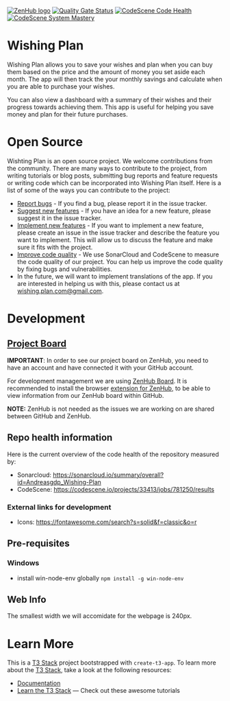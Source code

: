 <a href="https://app.zenhub.com/workspaces/mealtime-63451d87af35b0d2cfc42e0c/board"><img src="https://dxssrr2j0sq4w.cloudfront.net/3.2.0/img/external/zenhub-badge.png" alt="ZenHub logo"></a>
[![Quality Gate Status](https://sonarcloud.io/api/project_badges/measure?project=Andreasgdp_Wishing-Plan&metric=alert_status)](https://sonarcloud.io/summary/new_code?id=Andreasgdp_Wishing-Plan)
[![CodeScene Code Health](https://codescene.io/projects/33413/status-badges/code-health)](https://codescene.io/projects/33413)
[![CodeScene System Mastery](https://codescene.io/projects/33413/status-badges/system-mastery)](https://codescene.io/projects/33413)

# Wishing Plan

Wishing Plan allows you to save your wishes and plan when you can buy them based on the price and the amount of money you set aside each month. The app will then track the your monthly savings and calculate when you are able to purchase your wishes.

You can also view a dashboard with a summary of their wishes and their progress towards achieving them. This app is useful for helping you save money and plan for their future purchases.

# Open Source

Wishting Plan is an open source project. We welcome contributions from the community. There are many ways to contribute to the project, from writing tutorials or blog posts, submitting bug reports and feature requests or writing code which can be incorporated into Wishing Plan itself. Here is a list of some of the ways you can contribute to the project:

-   [Report bugs](https://github.com/Andreasgdp/Wishing-Plan/issues) - If you find a bug, please report it in the issue tracker.
-   [Suggest new features](https://github.com/Andreasgdp/Wishing-Plan/issues) - If you have an idea for a new feature, please suggest it in the issue tracker.
-   [Implement new features](https://github.com/Andreasgdp/Wishing-Plan/issues) - If you want to implement a new feature, please create an issue in the issue tracker and describe the feature you want to implement. This will allow us to discuss the feature and make sure it fits with the project.
-   [Improve code quality](https://github.com/Andreasgdp/Wishing-Plan#repo-health-information) - We use SonarCloud and CodeScene to measure the code quality of our project. You can help us improve the code quality by fixing bugs and vulnerabilities.
-   In the future, we will want to implement translations of the app. If you are interested in helping us with this, please contact us at [wishing.plan.com@gmail.com](mailto: 'wishing.plan.com@gmail.com').

# Development

## [Project Board](https://app.zenhub.com/workspaces/mealtime-63451d87af35b0d2cfc42e0c/board)

**IMPORTANT**: In order to see our project board on ZenHub, you need to have an account and have connected it with your GitHub account.

For development management we are using [ZenHub Board](https://app.zenhub.com/workspaces/wishing-plan-637b3ad68b9646001dfac86a/board). It is recommended to install the browser [extension for ZenHub](https://chrome.google.com/webstore/detail/zenhub-for-github/ogcgkffhplmphkaahpmffcafajaocjbd?hl=en), to be able to view information from our ZenHub board within GitHub.

**NOTE:** ZenHub is not needed as the issues we are working on are shared between GitHub and ZenHub.

## Repo health information

Here is the current overview of the code health of the repository measured by:

-   Sonarcloud: https://sonarcloud.io/summary/overall?id=Andreasgdp_Wishing-Plan
-   CodeScene: https://codescene.io/projects/33413/jobs/781250/results

### External links for development

-   Icons: https://fontawesome.com/search?s=solid&f=classic&o=r

## Pre-requisites

### Windows

-   install win-node-env globally `npm install -g win-node-env`

## Web Info

The smallest width we will accomidate for the webpage is 240px.

# Learn More

This is a [T3 Stack](https://create.t3.gg/) project bootstrapped with `create-t3-app`.
To learn more about the [T3 Stack](https://create.t3.gg/), take a look at the following resources:

-   [Documentation](https://create.t3.gg/)
-   [Learn the T3 Stack](https://create.t3.gg/en/faq#what-learning-resources-are-currently-available) — Check out these awesome tutorials
